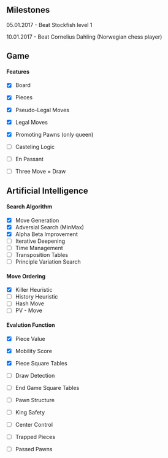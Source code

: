 ## Milestones

05.01.2017 - Beat Stockfish level 1

10.01.2017 - Beat Cornelius Dahling (Norwegian chess player)


## Game

#### Features
- [x] Board
- [x] Pieces
- [x] Pseudo-Legal Moves
- [x] Legal Moves
- [x] Promoting Pawns (only queen)
- [ ] Casteling Logic
- [ ] En Passant
- [ ] Three Move = Draw


## Artificial Intelligence

#### Search Algorithm 
- [x] Move Generation
- [x] Adversial Search (MinMax)
- [x] Alpha Beta Improvement
- [ ] Iterative Deepening
- [ ] Time Management
- [ ] Transposition Tables
- [ ] Principle Variation Search

#### Move Ordering
- [x] Killer Heuristic
- [ ] History Heuristic
- [ ] Hash Move
- [ ] PV - Move

#### Evalution Function
- [x] Piece Value
- [x] Mobility Score
- [x] Piece Square Tables
- [ ] Draw Detection
- [ ] End Game Square Tables
- [ ] Pawn Structure
- [ ] King Safety
- [ ] Center Control
- [ ] Trapped Pieces 
- [ ] Passed Pawns





